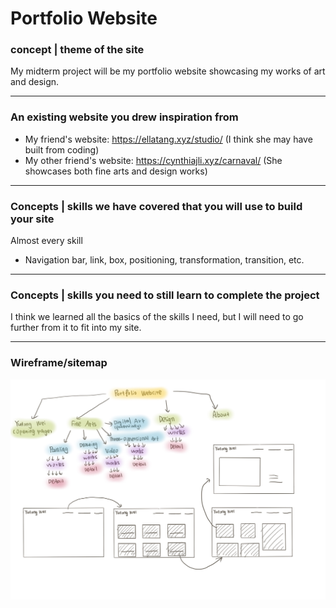 # Portfolio Website
### concept | theme of the site   
My midterm project will be my portfolio website showcasing my works of art and design. 

---
### An existing website you drew inspiration from  
- My friend's website: https://ellatang.xyz/studio/ (I think she may have built from coding)  
- My other friend's website: https://cynthiajli.xyz/carnaval/ (She showcases both fine arts and design works)


---
### Concepts | skills we have covered that you will use to build your site  
Almost every skill
- Navigation bar, link, box, positioning, transformation, transition, etc.

---
### Concepts | skills you need to still learn to complete the project
I think we learned all the basics of the skills I need, but I will need to go further from it to fit into my site.

---
### Wireframe/sitemap  
![Wireframe and sitemap](./Wireframe_Sitemap.jpg)
